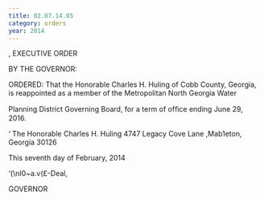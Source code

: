 ```yaml
---
title: 02.07.14.05
category: orders
year: 2014
---
```

 

, EXECUTIVE ORDER

BY THE GOVERNOR:

ORDERED: That the Honorable Charles H. Huling of Cobb County, Georgia, is
reappointed as a member of the Metropolitan North Georgia Water

Planning District Governing Board, for a term of ofﬁce ending June
29, 2016.

‘ The Honorable Charles H. Huling
4747 Legacy Cove Lane
,Mab1eton, Georgia 30126

This seventh day of February, 2014

‘(\nI0~a.v\(£-Deal,

GOVERNOR

